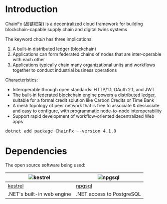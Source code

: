 # Introduction  

ChainFx (品链框架) is a decentralized cloud framework for building blockchain-capable supply chain and digital twins systems

The keyword <i>chain</i> has three implications:
1. A built-in distributed ledger (blockchain)
2. Applications can form federated chains of nodes that are inter-operable with each other
3. Applications typically chain many organizational units and workflows together to conduct industrial business operations 

Characteristics:

* Interoperable through open standards: HTTP/1.1, OAuth 2.1, and JWT
* The built-in federated blockchain engine powers a distributed ledger, suitable for a formal credit solution like Carbon Credits or Time Bank
* A mesh topology of peer network that is free to associate & dessociate and easy to configure, with programmatic node-to-node interoperability
* Support rapid development of workflow-oriented decentralized Web apps 

<pre>
dotnet add package ChainFx --version 4.1.0
</pre>

# Dependencies

The open source software being used: 

| ![kestrel](https://raw.githubusercontent.com/jzgi/chainfx/master/Docs/netcore.jpg) | ![npgsql](https://raw.githubusercontent.com/jzgi/chainfx/master/Docs/postgresql.png) |
| ---- | ----- |
| [kestrel](https://github.com/aspnet/AspNetCore) | [npgsql](http://www.npgsql.org) |
| .NET's built-in web engine | .NET access to PostgreSQL |
